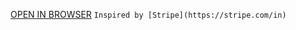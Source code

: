 [OPEN IN BROWSER](https://smos-github.github.io/Smooth-Nav/) `Inspired by [Stripe](https://stripe.com/in)`
